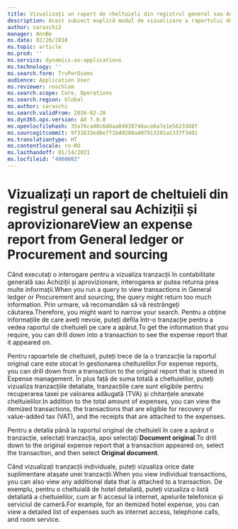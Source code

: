 ```yaml
---
title: Vizualizați un raport de cheltuieli din registrul general sau Achiziții și aprovizionare
description: Acest subiect explică modul de vizualizare a raportului de cheltuieli original pe care a apărut o tranzacție.
author: saraschi2
manager: AnnBe
ms.date: 02/26/2018
ms.topic: article
ms.prod: ''
ms.service: dynamics-ax-applications
ms.technology: ''
ms.search.form: TrvPerDiems
audience: Application User
ms.reviewer: roschlom
ms.search.scope: Core, Operations
ms.search.region: Global
ms.author: saraschi
ms.search.validFrom: 2016-02-28
ms.dyn365.ops.version: AX 7.0.0
ms.openlocfilehash: 35a76cad8c6ddaa84038746ace6a7e1e5623388f
ms.sourcegitcommit: 9f31b33ed6e7f1b49200a407913201a1337f3401
ms.translationtype: HT
ms.contentlocale: ro-RO
ms.lasthandoff: 01/14/2021
ms.locfileid: "4960082"
---
```

# <a name="view-an-expense-report-from-general-ledger-or-procurement-and-sourcing"></a><span data-ttu-id="03411-103">Vizualizați un raport de cheltuieli din registrul general sau Achiziții și aprovizionare</span><span class="sxs-lookup"><span data-stu-id="03411-103">View an expense report from General ledger or Procurement and sourcing</span></span>

<span data-ttu-id="03411-104">Când executați o interogare pentru a vizualiza tranzacții în contabilitate generală sau Achiziții și aprovizionare, interogarea ar putea returna prea multe informații.</span><span class="sxs-lookup"><span data-stu-id="03411-104">When you run a query to view transactions in General ledger or Procurement and sourcing, the query might return too much information.</span></span> <span data-ttu-id="03411-105">Prin urmare, vă recomandăm să vă restrângeți căutarea.</span><span class="sxs-lookup"><span data-stu-id="03411-105">Therefore, you might want to narrow your search.</span></span> <span data-ttu-id="03411-106">Pentru a obține informațiile de care aveți nevoie, puteți defila într-o tranzacție pentru a vedea raportul de cheltuieli pe care a apărut.</span><span class="sxs-lookup"><span data-stu-id="03411-106">To get the information that you require, you can drill down into a transaction to see the expense report that it appeared on.</span></span>

<span data-ttu-id="03411-107">Pentru rapoartele de cheltuieli, puteți trece de la o tranzacție la raportul original care este stocat în gestionarea cheltuielilor.</span><span class="sxs-lookup"><span data-stu-id="03411-107">For expense reports, you can drill down from a transaction to the original report that is stored in Expense management.</span></span> <span data-ttu-id="03411-108">În plus față de suma totală a cheltuielilor, puteți vizualiza tranzacțiile detaliate, tranzacțiile care sunt eligibile pentru recuperarea taxei pe valoarea adăugată (TVA) și chitanțele anexate cheltuielilor.</span><span class="sxs-lookup"><span data-stu-id="03411-108">In addition to the total amount of expenses, you can view the itemized transactions, the transactions that are eligible for recovery of value-added tax (VAT), and the receipts that are attached to the expenses.</span></span>

<span data-ttu-id="03411-109">Pentru a detalia până la raportul original de cheltuieli în care a apărut o tranzacție, selectați tranzacția, apoi selectați **Document original**.</span><span class="sxs-lookup"><span data-stu-id="03411-109">To drill down to the original expense report that a transaction appeared on, select the transaction, and then select **Original document**.</span></span>

<span data-ttu-id="03411-110">Când vizualizați tranzacții individuale, puteți vizualiza orice date suplimentare atașate unei tranzacții.</span><span class="sxs-lookup"><span data-stu-id="03411-110">When you view individual transactions, you can also view any additional data that is attached to a transaction.</span></span> <span data-ttu-id="03411-111">De exemplu, pentru o cheltuială de hotel detaliată, puteți vizualiza o listă detaliată a cheltuielilor, cum ar fi accesul la internet, apelurile telefonice și serviciul de cameră.</span><span class="sxs-lookup"><span data-stu-id="03411-111">For example, for an itemized hotel expense, you can view a detailed list of expenses such as internet access, telephone calls, and room service.</span></span>
